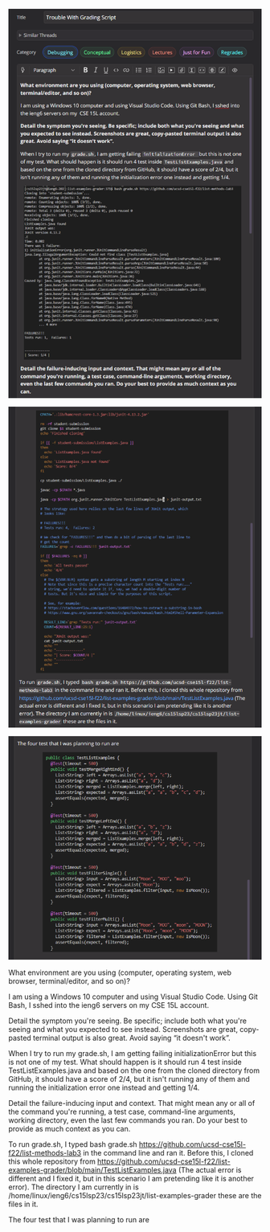 ![Image](chrome_1EGoYhCfI6.png)

![Image](chrome_Ai4eYpU29n.png)

![Image](chrome_qDn1r8RHvk.png)

What environment are you using (computer, operating system, web browser, terminal/editor, and so on)?

I am using a Windows 10 computer and using Visual Studio Code. Using Git Bash, I sshed into the ieng6 servers on my  CSE 15L account. 

Detail the symptom you're seeing. Be specific; include both what you're seeing and what you expected to see instead. Screenshots are great, copy-pasted terminal output is also great. Avoid saying “it doesn't work”.

When I try to run my grade.sh, I am getting failing initializationError but this is not one of my test. What should happen is it should run 4 test inside TestListExamples.java and based on the one from the cloned directory from GitHub, it should have a score of 2/4, but it isn't running any of them and running the initialization error one instead and getting 1/4.



Detail the failure-inducing input and context. That might mean any or all of the command you're running, a test case, command-line arguments, working directory, even the last few commands you ran. Do your best to provide as much context as you can.



To run grade.sh, I typed bash grade.sh https://github.com/ucsd-cse15l-f22/list-methods-lab3 in the command line and ran it. Before this, I cloned this whole repository from https://github.com/ucsd-cse15l-f22/list-examples-grader/blob/main/TestListExamples.java (The actual error is different and I fixed it, but in this scenario I am pretending like it is another error). The directory I am currently in is /home/linux/ieng6/cs15lsp23/cs15lsp23jt/list-examples-grader these are the files in it.



The four test that I was planning to run are 






